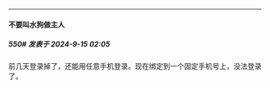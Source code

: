 ﻿
*****

####  不要叫水狗做主人  
##### 550#       发表于 2024-9-15 02:05

前几天登录掉了，还能用任意手机登录。现在绑定到一个固定手机号上，没法登录了。

